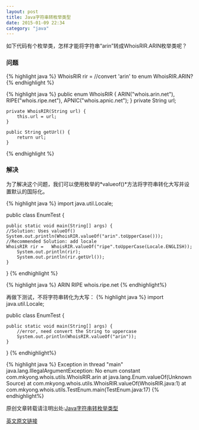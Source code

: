 ```yaml
---
layout: post
title: Java字符串转枚举类型
date: 2015-01-09 22:34
category: "java"
---
```

如下代码有个枚举类，怎样才能将字符串“arin”转成WhoisRIR.ARIN枚举类呢？

### 问题

{% highlight java %}
	WhoisRIR rir = //convert 'arin' to enum WhoisRIR.ARIN?
{% endhighlight %}

{% highlight java %}
	public enum WhoisRIR {
		ARIN("whois.arin.net"),
		RIPE("whois.ripe.net"),
		APNIC("whois.apnic.net");
	}
	private String url;
	
	private WhoisRIR(String url) {
		this.url = url;
	}
	
	public String getUrl() {
		return url;
	}
{% endhighlight %}

###  解决

为了解决这个问题，我们可以使用枚举的*valueof()*方法将字符串转化大写并设置默认的国际化。

{% highlight java %}
import java.util.Locale;

public class EnumTest {

	public static void main(String[] args) {	
	//Solution: Uses valueOf()
	System.out.println(WhoisRIR.valueOf("arin".toUpperCase()));
	//Recommended Solution: add locale	
	WhoisRIR rir =   WhoisRIR.valueOf("ripe".toUpperCase(Locale.ENGLISH));
		System.out.println(rir);
		System.out.println(rir.getUrl());
	}

}
{% endhighlight %}

{% highlight java %}
ARIN
RIPE
whois.ripe.net
{% endhighlight%}

再做下测试，不将字符串转化为大写：
{% highlight java %}
import java.util.Locale;

public class EnumTest {

	public static void main(String[] args) {	
		//error, need convert the String to uppercase
		System.out.println(WhoisRIR.valueOf("arin"));
	}

}
{% endhighlight%}


{% highlight java %}
Exception in thread "main" java.lang.IllegalArgumentException: 
    No enum constant com.mkyong.whois.utils.WhoisRIR.arin
	at java.lang.Enum.valueOf(Unknown Source)
	at com.mkyong.whois.utils.WhoisRIR.valueOf(WhoisRIR.java:1)
	at com.mkyong.whois.utils.TestEnum.main(TestEnum.java:17)
{% endhighlight%}


原创文章转载请注明出处:[Java字符串转枚举类型](http://www.9leg.com/java/2015/01/09/java-convert-string-to-enum-object.html)

[英文原文链接](http://www.mkyong.com/java/java-convert-string-to-enum-object/)